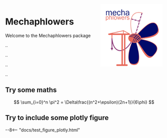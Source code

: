 <img src="_static/logos/mechaphlowers_fullsize.png" width="200" height="200" alt="Phlowers logo" style="float: right; display: block; margin: 0 auto"/>

# Mechaphlowers


Welcome to the Mechaphlowers package

..

.. 

.. 

.. 



## Try some maths

$$
\sum_{i=0}^n \pi^2 = \Delta\frac{(n^2+\epsilon)(2n+1)}{6\phi}
$$

## Try to include some plotly figure

--8<-- "docs/test_figure_plotly.html"
